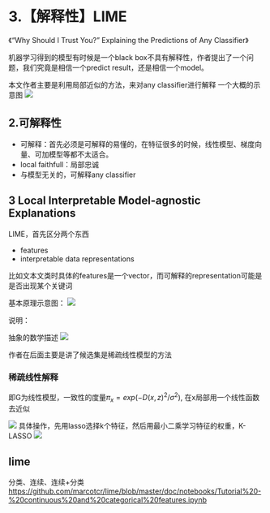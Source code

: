 # 3.【解释性】LIME

《“Why Should I Trust You?” Explaining the Predictions of Any Classifier》

机器学习得到的模型有时候是一个black box不具有解释性，作者提出了一个问题，我们究竟是相信一个predict result，还是相信一个model。

本文作者主要是利用局部近似的方法，来对any classifier进行解释
一个大概的示意图
![](../../../Draft/media/15227606288131/15227612016423.jpg)


## 2.可解释性

* 可解释：首先必须是可解释的易懂的，在特征很多的时候，线性模型、梯度向量、可加模型等都不太适合。
* local faithfull：局部忠诚
* 与模型无关的，可解释any classifier


## 3 Local Interpretable Model-agnostic Explanations

LIME，首先区分两个东西

* features
* interpretable data representations

比如文本文类时具体的features是一个vector，而可解释的representation可能是是否出现某个关键词

基本原理示意图：
![](../../../Draft/media/15227606288131/15227612016423.jpg)

说明：



抽象的数学描述
![](../../../Draft/media/15227606288131/15227633252420.jpg)


作者在后面主要是讲了候选集是稀疏线性模型的方法

### 稀疏线性解释
即G为线性模型，一致性的度量$\pi_x=exp(-D(x,z)^2/\sigma^2)$, 在x局部用一个线性函数去近似

![](../../../Draft/media/15227606288131/15227718128055.jpg)
具体操作，先用lasso选择k个特征，然后用最小二乘学习特征的权重，K-LASSO
![](../../../Draft/media/15227606288131/15227724362604.jpg)



## lime

分类、连续、连续+分类 https://github.com/marcotcr/lime/blob/master/doc/notebooks/Tutorial%20-%20continuous%20and%20categorical%20features.ipynb


